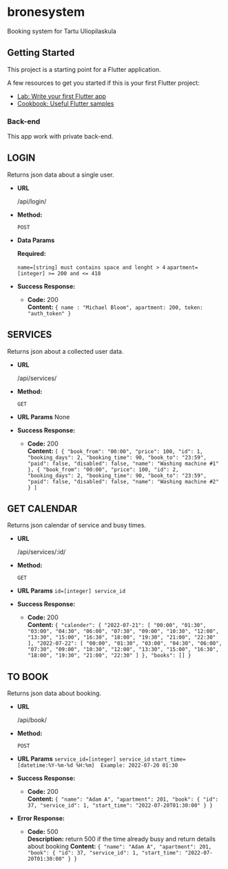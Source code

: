 # bronesystem

Booking system for Tartu Uliopilaskula

## Getting Started

This project is a starting point for a Flutter application.

A few resources to get you started if this is your first Flutter project:

- [Lab: Write your first Flutter app](https://docs.flutter.dev/get-started/codelab)
- [Cookbook: Useful Flutter samples](https://docs.flutter.dev/cookbook)

### Back-end

This app work with private back-end. 

**LOGIN**
----
  Returns json data about a single user.

* **URL**

  /api/login/

* **Method:**

  `POST`
  
* **Data Params**

   **Required:**
 
   `name=[string] must contains space and lenght > 4`
   `apartment=[integer] >= 200 and <= 418`

* **Success Response:**

  * **Code:** 200 <br />
    **Content:** `{ name : "Michael Bloom", apartment: 200, token: "auth_token" }`
 

**SERVICES**
----
  Returns json about a collected user data.

* **URL**

  /api/services/

* **Method:**

  `GET`

*  **URL Params**
  None  

* **Success Response:**

  * **Code:** 200 <br />
    **Content:** ```[
    {
        "book_from": "00:00",
        "price": 100,
        "id": 1,
        "booking_days": 2,
        "booking_time": 90,
        "book_to": "23:59",
        "paid": false,
        "disabled": false,
        "name": "Washing machine #1"
    },
    {
        "book_from": "00:00",
        "price": 100,
        "id": 2,
        "booking_days": 2,
        "booking_time": 90,
        "book_to": "23:59",
        "paid": false,
        "disabled": false,
        "name": "Washing machine #2"
    }
]```

**GET CALENDAR**
----
  Returns json calendar of service and busy times.

* **URL**

  /api/services/:id/

* **Method:**

  `GET`

*  **URL Params**
  `id=[integer] service_id`

* **Success Response:**

  * **Code:** 200 <br />
    **Content:** ```{
    "calender": {
        "2022-07-21": [
            "00:00",
            "01:30",
            "03:00",
            "04:30",
            "06:00",
            "07:30",
            "09:00",
            "10:30",
            "12:00",
            "13:30",
            "15:00",
            "16:30",
            "18:00",
            "19:30",
            "21:00",
            "22:30"
        ],
        "2022-07-22": [
            "00:00",
            "01:30",
            "03:00",
            "04:30",
            "06:00",
            "07:30",
            "09:00",
            "10:30",
            "12:00",
            "13:30",
            "15:00",
            "16:30",
            "18:00",
            "19:30",
            "21:00",
            "22:30"
        ]
    },
    "books": []
}```

**TO BOOK**
----
  Returns json data about booking.

* **URL**

  /api/book/

* **Method:**

  `POST`

*  **URL Params**
  `service_id=[integer] service_id`
  `start_time=[datetime:%Y-%m-%d %H:%m]  Example: 2022-07-20 01:30`

* **Success Response:**

  * **Code:** 200 <br />
    **Content:** ```{
    "name": "Adam A",
    "apartment": 201,
    "book": {
        "id": 37,
        "service_id": 1,
        "start_time": "2022-07-20T01:30:00"
    }
}```

* **Error Response:**

  * **Code:** 500 <br />
    **Description:** return 500 if the time already busy and return details about booking
    **Content:** ```{
    "name": "Adam A",
    "apartment": 201,
    "book": {
        "id": 37,
        "service_id": 1,
        "start_time": "2022-07-20T01:30:00"
    }
}```